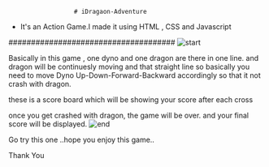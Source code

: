                       # iDragaon-Adventure
- It's an Action Game.I made it using HTML , CSS and Javascript

#####################################
![start](https://user-images.githubusercontent.com/112396675/200380940-fca4b02f-9628-404f-9199-92aad2e7a293.jpeg)

Basically in this game , one dyno and one dragon are there in one line. and dragon will be continuesly moving and that straight line so basically you need to move Dyno Up-Down-Forward-Backward accordingly so that it not crash with dragon.

these is a score board which will be showing your score after each cross 

once you get crashed with dragon, the game will be over. and your final score will be displayed.
![end](https://user-images.githubusercontent.com/112396675/200381142-6840b4ae-403a-4e7f-9fd5-6d0b99d99d8c.jpeg)


Go try this one ..hope you enjoy this game..


Thank You
